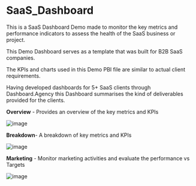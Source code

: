 # SaaS_Dashboard

This is a SaaS Dashboard Demo made to monitor the key metrics and performance indicators to assess the health of the SaaS business or project. 

This Demo Dashboard serves as a template that was built for B2B SaaS companies. 

The KPIs and charts used in this Demo PBI file are similar to actual client requirements.

Having developed dashboards for 5+ SaaS clients through Dashboard.Agency this Dashboard summarises the kind of deliverables provided for the clients.

**Overview** - Provides an overview of the key metrics and KPIs

![image](https://github.com/freest-man/SaaS_Dashboard/assets/116303271/aedf1677-18ea-4214-abde-c737354f9023)

**Breakdown**- A breakdown of key metrics and KPIs

![image](https://github.com/freest-man/SaaS_Dashboard/assets/116303271/de00263b-a71e-4bb3-8b67-22c0e742217b)


**Marketing** - Monitor marketing activities and evaluate the performance vs Targets

![image](https://github.com/freest-man/SaaS_Dashboard/assets/116303271/1cdc9565-fae0-4bc0-92e5-646df2354e79)

